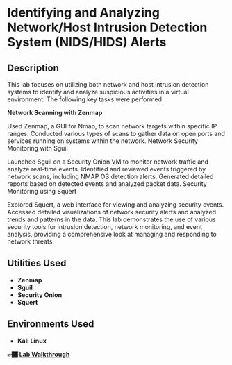 <h1>Identifying and Analyzing Network/Host Intrusion Detection System (NIDS/HIDS) Alerts</h1>

<h2>Description</h2>

This lab focuses on utilizing both network and host intrusion detection systems to identify and analyze suspicious activities in a virtual environment. The following key tasks were performed:

<b>Network Scanning with Zenmap</b>

Used Zenmap, a GUI for Nmap, to scan network targets within specific IP ranges.
Conducted various types of scans to gather data on open ports and services running on systems within the network.
Network Security Monitoring with Sguil

Launched Sguil on a Security Onion VM to monitor network traffic and analyze real-time events.
Identified and reviewed events triggered by network scans, including NMAP OS detection alerts.
Generated detailed reports based on detected events and analyzed packet data.
Security Monitoring using Squert

Explored Squert, a web interface for viewing and analyzing security events.
Accessed detailed visualizations of network security alerts and analyzed trends and patterns in the data.
This lab demonstrates the use of various security tools for intrusion detection, network monitoring, and event analysis, providing a comprehensive look at managing and responding to network threats.
<br />


<h2> Utilities Used</h2>

- <b>Zenmap</b> 
- <b>Sguil</b>
- <b>Security Onion</b>
- <b>Squert</b>
<h2>Environments Used </h2>

- <b>Kali Linux </b>

<b>👉🏾 [Lab Walkthrough](https://github.com/Kpierre03/NIDS-HIDSAlerts/blob/main/main.md) </b>




<!--
 ```diff
- text in red
+ text in green
! text in orange
# text in gray
@@ text in purple (and bold)@@
```
--!>
